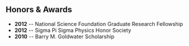 ## Honors & Awards

* **2012** -- National Science Foundation Graduate Research Fellowship
* **2012** -- Sigma Pi Sigma Physics Honor Society
* **2010** -- Barry M. Goldwater Scholarship


